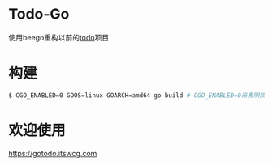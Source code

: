 # Todo-Go
使用beego重构以前的[todo](https://github.com/itswcg/Todo-Python)项目

# 构建
```bash
$ CGO_ENABLED=0 GOOS=linux GOARCH=amd64 go build # CGO_ENABLED=0来表明禁用CGO工具
```

# 欢迎使用
<https://gotodo.itswcg.com>